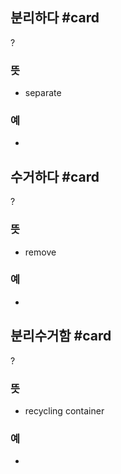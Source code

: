## 분리하다 #card
?
### 뜻
- separate
### 예
-
<!--SR:!2025-04-29,139,268-->

## 수거하다 #card
?
### 뜻
- remove
### 예
-
<!--SR:!2025-03-03,28,170-->

## 분리수거함 #card
?
### 뜻
- recycling container
### 예
-
<!--SR:!2025-05-16,124,265-->

